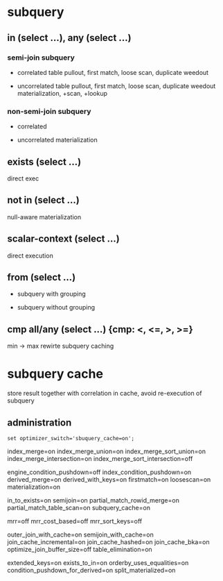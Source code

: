 # subquery

## in (select ...), any (select ...)
### semi-join subquery
- correlated
table pullout, first match, loose scan, duplicate weedout

- uncorrelated
table pullout, first match, loose scan, duplicate weedout
materialization, +scan, +lookup

### non-semi-join subquery
- correlated

- uncorrelated
materialization

## exists (select ...)
direct exec

## not in (select ...)
null-aware materialization

## scalar-context (select ...)
direct execution

## from (select ...)
- subquery with grouping

- subquery without grouping

## cmp all/any (select ...)  {cmp: <, <=, >, >=}
min -> max rewirte
subquery caching



# subquery cache
store result together with correlation in cache, avoid re-execution of subquery 

## administration
`set optimizer_switch='sbuquery_cache=on';`


index_merge=on
index_merge_union=on
index_merge_sort_union=on
index_merge_intersection=on
index_merge_sort_intersection=off

engine_condition_pushdown=off
index_condition_pushdown=on
derived_merge=on
derived_with_keys=on
firstmatch=on
loosescan=on
materialization=on

in_to_exists=on
semijoin=on
partial_match_rowid_merge=on
partial_match_table_scan=on
subquery_cache=on

mrr=off
mrr_cost_based=off
mrr_sort_keys=off

outer_join_with_cache=on
semijoin_with_cache=on
join_cache_incremental=on
join_cache_hashed=on
join_cache_bka=on
optimize_join_buffer_size=off
table_elimination=on

extended_keys=on
exists_to_in=on
orderby_uses_equalities=on
condition_pushdown_for_derived=on
split_materialized=on







